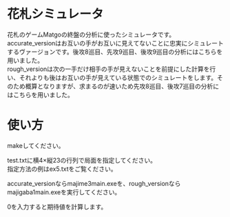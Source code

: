 # 花札シミュレータ

花札のゲームMatgoの終盤の分析に使ったシミュレータです。  
accurate_versionはお互いの手がお互いに見えてないことに忠実にシミュレートするヴァージョンです。後攻8巡目、先攻9巡目、後攻9巡目の分析にはこちらを用いました。    
rough_versionは次の一手だけ相手の手が見えないことを前提にした計算を行い、それよりも後はお互いの手が見えている状態でのシミュレートをします。そのため概算となりますが、求まるのが速いため先攻8巡目、後攻7巡目の分析にはこちらを用いました。  

# 使い方
makeしてください。  

test.txtに横4×縦23の行列で局面を指定してください。  
指定方法の例はex5.txtをご覧ください。  
  
accurate_versionならmajime3main.exeを、rough_versionならmajigaba1main.exeを実行してください。
  
0を入力すると期待値を計算します。

